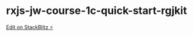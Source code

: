 # rxjs-jw-course-1c-quick-start-rgjkit

[Edit on StackBlitz ⚡️](https://stackblitz.com/edit/rxjs-jw-course-1c-quick-start-rgjkit)
